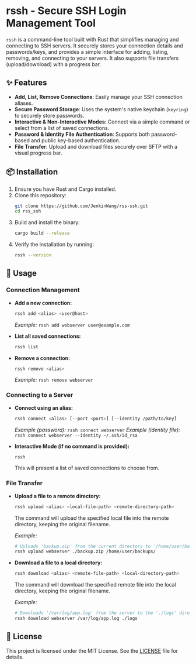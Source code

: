 # rssh - Secure SSH Login Management Tool

`rssh` is a command-line tool built with Rust that simplifies managing and connecting to SSH servers. It securely stores your connection details and passwords/keys, and provides a simple interface for adding, listing, removing, and connecting to your servers. It also supports file transfers (upload/download) with a progress bar.

## ✨ Features

- **Add, List, Remove Connections**: Easily manage your SSH connection aliases.
- **Secure Password Storage**: Uses the system's native keychain (`keyring`) to securely store passwords.
- **Interactive & Non-Interactive Modes**: Connect via a simple command or select from a list of saved connections.
- **Password & Identity File Authentication**: Supports both password-based and public key-based authentication.
- **File Transfer**: Upload and download files securely over SFTP with a visual progress bar.

## 📦 Installation

1.  Ensure you have Rust and Cargo installed.
2.  Clone this repository:
    ```bash
    git clone https://github.com/JenkinWang/rss-ssh.git
    cd rss_ssh
    ```
3.  Build and install the binary:
    ```bash
    cargo build --release
    ```
4.  Verify the installation by running:
    ```bash
    rssh --version
    ```

## 🚀 Usage

### Connection Management

-   **Add a new connection:**
    ```bash
    rssh add <alias> <user@host>
    ```
    *Example:* `rssh add webserver user@example.com`

-   **List all saved connections:**
    ```bash
    rssh list
    ```

-   **Remove a connection:**
    ```bash
    rssh remove <alias>
    ```
    *Example:* `rssh remove webserver`

### Connecting to a Server

-   **Connect using an alias:**
    ```bash
    rssh connect <alias> [--port <port>] [--identity /path/to/key]
    ```
    *Example (password):* `rssh connect webserver`
    *Example (identity file):* `rssh connect webserver --identity ~/.ssh/id_rsa`

-   **Interactive Mode (if no command is provided):**
    ```bash
    rssh
    ```
    This will present a list of saved connections to choose from.

### File Transfer

-   **Upload a file to a remote directory:**
    ```bash
    rssh upload <alias> <local-file-path> <remote-directory-path>
    ```
    The command will upload the specified local file into the remote directory, keeping the original filename.

    *Example:*
    ```bash
    # Uploads 'backup.zip' from the current directory to '/home/user/backups/' on the server
    rssh upload webserver ./backup.zip /home/user/backups/
    ```

-   **Download a file to a local directory:**
    ```bash
    rssh download <alias> <remote-file-path> <local-directory-path>
    ```
    The command will download the specified remote file into the local directory, keeping the original filename.

    *Example:*
    ```bash
    # Downloads '/var/log/app.log' from the server to the './logs' directory on your machine
    rssh download webserver /var/log/app.log ./logs
    ```

## 📝 License

This project is licensed under the MIT License. See the [LICENSE](LICENSE) file for details.
